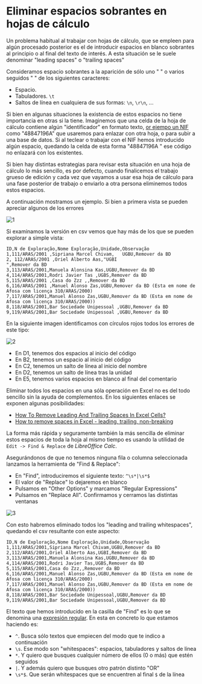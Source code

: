 # Eliminar espacios sobrantes en hojas de cálculo

Un problema habitual al trabajar con hojas de cálculo, que se empleen para algún procesado posterior es el de introducir espacios en blanco sobrantes al principio o al final del texto de interés. A esta situación se le suele denominar "leading spaces" o "trailing spaces"

Consideramos espacio sobrantes a la aparición de sólo uno " " o varios seguidos " " de los siguientes caracteres:

-   Espacio. ` `
-   Tabuladores. `\t`
-   Saltos de línea en cualquiera de sus formas: `\n`, `\r\n`, ...

Si bien en algunas situaciones la existencia de estos espacios no tiene importancia en otras si la tiene. Imaginemos que una celda de la hoja de cálculo contiene algún "identificador" en formato texto, [or ejempo un NIF](https://generadordni.es/#dni) como "48847196A" que usaremos para enlazar con otra hoja, o para subir a una base de datos. Si al teclear o trabajar con el NIF hemos introducido algún espacio, quedando la celda de esta forma "48847196A " ese código no enlazará con los existentes.

Si bien hay distintas estrategias para revisar esta situación en una hoja de cálculo lo más sencillo, es por defecto, cuando finalicemos el trabajo grueso de edición y cada vez que vayamos a usar esa hoja de cálculo para una fase posterior de trabajo o enviarlo a otra persona eliminemos todos estos espacios.

A continuación mostramos un ejemplo. Si bien a primera vista se pueden apreciar algunos de los errores

![1](/images/eliminar_espacios_sobrantes_1.png)

Si examinamos la versión en csv vemos que hay más de los que se pueden explorar a simple vista:

```csv
ID,N de Exploração,Nome Exploração,Unidade,Observação
1,111/ARAS/2001 ,Sipriana Marcel Chivam,   UGBU,Remover da BD
2, 112/ARAS/2001 ,Oriel Alberto Aas,"UGBI
",Remover da BD
3,113/ARAS/2001,Manuela Alonsina Kas,UGBU,Remover da BD
4,114/ARAS/2001,Rodri Javier Tas ,UGBS,Remover da BD
5,115/ARAS/2001 ,Casa do Zzz ,,Remover da BD  
6,116/ARAS/2001 ,Manuel Alonso Zas,UGBU,Remover da BD (Esta em nome de Afosa com licença 310/ARAS/2000)
7,117/ARAS/2001,Manuel Alonso Zas,UGBU,Remover da BD (Esta em nome de Afosa com licença 310/ARAS/2000))
8,118/ARAS/2001,Bar Sociedade Unipessoal ,UGBU,Remover da BD
9,119/ARAS/2001,Bar Sociedade Unipessoal ,UGBU,Remover da BD
```

En la siguiente imagen identificamos con círculos rojos todos los errores de este tipo:

![2](/images/eliminar_espacios_sobrantes_2.png)

-   En D1, tenemos dos espacios al inicio del código
-   En B2, tenemos un espacio al inicio del código
-   En C2, tenemos un salto de línea al inicio del nombre
-   En D2, tenemos un salto de línea tras la unidad
-   En E5, tenemos varios espacios en blanco al final del comentario

Eliminar todos los espacios en una sóla operación en Excel no es del todo sencillo sin la ayuda de complementos. En los siguientes enlaces se exponen algunas posibilidades:

-   [How To Remove Leading And Trailing Spaces In Excel Cells?](https://www.extendoffice.com/documents/excel/667-excel-remove-first-space.html)
-   [How to remove spaces in Excel - leading, trailing, non-breaking](https://www.ablebits.com/office-addins-blog/2016/11/23/remove-spaces-excel/)

La forma más rápida y seguramente también la más sencilla de eliminar estos espacios de toda la hoja al mismo tiempo es usando la utilidad de `Edit -> Find & Replace` de _LibreOffice Calc_.

Asegurándonos de que no tenemos ninguna fila o columna seleccionada lanzamos la herramienta de "Find & Replace":

-   En "Find", introduciremos el siguiente texto: `^\s*|\s*$`
-   El valor de "Replace" lo dejaremos en blanco
-   Pulsamos en "Other Options" y marcamos "Regular Expressions"
-   Pulsamos en "Replace All". Confirmamos y cerramos las distintas ventanas

![3](/images/eliminar_espacios_sobrantes_3.png)

Con esto habremos eliminado todos los "leading and trailing whitespaces", quedando el csv resultante con este aspecto:

```csv
ID,N de Exploração,Nome Exploração,Unidade,Observação
1,111/ARAS/2001,Sipriana Marcel Chivam,UGBU,Remover da BD
2,112/ARAS/2001,Oriel Alberto Aas,UGBI,Remover da BD
3,113/ARAS/2001,Manuela Alonsina Kas,UGBU,Remover da BD
4,114/ARAS/2001,Rodri Javier Tas,UGBS,Remover da BD
5,115/ARAS/2001,Casa do Zzz,,Remover da BD
6,116/ARAS/2001,Manuel Alonso Zas,UGBU,Remover da BD (Esta em nome de Afosa com licença 310/ARAS/2000)
7,117/ARAS/2001,Manuel Alonso Zas,UGBU,Remover da BD (Esta em nome de Afosa com licença 310/ARAS/2000))
8,118/ARAS/2001,Bar Sociedade Unipessoal,UGBU,Remover da BD
9,119/ARAS/2001,Bar Sociedade Unipessoal,UGBU,Remover da BD
```

El texto que hemos introducido en la casilla de "Find" es lo que se denomina una [expresión regular](https://regex101.com/). En esta en concreto lo que estamos haciendo es:

-   `^`. Busca sólo textos que empiecen del modo que te indico a continuación
-   `\s`. Ese modo son "whitespaces": espacios, tabuladores y saltos de línea
-   `*`. Y quiero que busques cualquier número de ellos (0 o más) que estén seguidos
-   `|`. Y además quiero que busques otro patrón distinto "OR"
-   `\s*$`. Que serán whitespaces que se encuentren al final `$` de la línea
